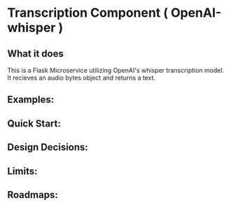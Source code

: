 # Transcription Component ( OpenAI-whisper )

## What it does
This is a Flask Microservice utilizing OpenAI's whisper transcription model. It recieves an audio bytes object and returns a text.

## Examples:

## Quick Start:

## Design Decisions:

## Limits:

## Roadmaps: